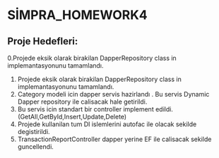 



# SİMPRA_HOMEWORK4

## Proje Hedefleri:
0.Projede eksik olarak birakilan DapperRepository class in implemantasyonunu tamamlandı.
1. Projede eksik olarak birakilan DapperRepository class in implemantasyonunu tamamlandı.
2. Category modeli icin dapper servis hazirlandı . Bu servis Dynamic Dapper repository ile calisacak hale getirildi. 
3. Bu servis icin standart bir controller implement edildi.  (GetAll,GetById,Insert,Update,Delete)
4. Projede kullanilan tum DI islemlerini autofac ile olacak sekilde degistirildi. 
5. TransactionReportController dapper yerine EF ile calisacak sekilde guncellendi. 

